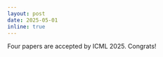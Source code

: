 ```yaml
---
layout: post
date: 2025-05-01
inline: true
---
```


Four papers are accepted by ICML 2025. Congrats!